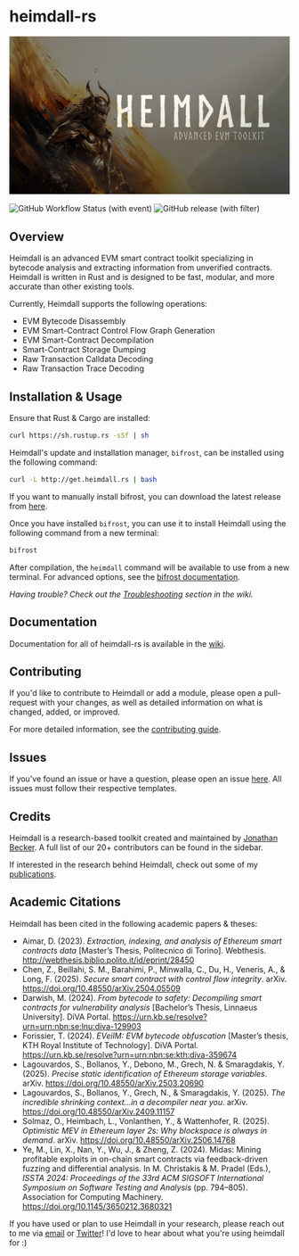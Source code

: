 # heimdall-rs

![splash preview](./preview.png?raw=true)

![GitHub Workflow Status (with event)](https://img.shields.io/github/actions/workflow/status/jon-becker/heimdall-rs/tests.yml?label=Unit%20Tests)
![GitHub release (with filter)](https://img.shields.io/github/v/release/jon-becker/heimdall-rs?color=success&label=Latest%20Version)


## Overview

Heimdall is an advanced EVM smart contract toolkit specializing in bytecode analysis and extracting information from unverified contracts. Heimdall is written in Rust and is designed to be fast, modular, and more accurate than other existing tools.

Currently, Heimdall supports the following operations:
 * EVM Bytecode Disassembly
 * EVM Smart-Contract Control Flow Graph Generation
 * EVM Smart-Contract Decompilation
 * Smart-Contract Storage Dumping
 * Raw Transaction Calldata Decoding
 * Raw Transaction Trace Decoding

## Installation & Usage

Ensure that Rust & Cargo are installed:

```bash
curl https://sh.rustup.rs -sSf | sh
```

Heimdall's update and installation manager, `bifrost`, can be installed using the following command:

```bash
curl -L http://get.heimdall.rs | bash
```

If you want to manually install bifrost, you can download the latest release from [here](./bifrost/bifrost).

Once you have installed `bifrost`, you can use it to install Heimdall using the following command from a new terminal:

```bash
bifrost
```

After compilation, the `heimdall` command will be available to use from a new terminal. For advanced options, see the [bifrost documentation](https://jbecker.dev/r/heimdall-rs/wiki/installation).

_Having trouble? Check out the [Troubleshooting](https://jbecker.dev/r/heimdall-rs/wiki/troubleshooting) section in the wiki._

## Documentation

Documentation for all of heimdall-rs is available in the [wiki](https://jbecker.dev/r/heimdall-rs/wiki).

## Contributing

If you'd like to contribute to Heimdall or add a module, please open a pull-request with your changes, as well as detailed information on what is changed, added, or improved.

For more detailed information, see the [contributing guide](https://jbecker.dev/r/heimdall-rs/wiki/contributing).

## Issues

If you've found an issue or have a question, please open an issue [here](https://jbecker.dev/r/heimdall-rs/issues). All issues must follow their respective templates.

## Credits

Heimdall is a research-based toolkit created and maintained by [Jonathan Becker](https://jbecker.dev). A full list of our 20+ contributors can be found in the sidebar.

If interested in the research behind Heimdall, check out some of my [publications](https://jbecker.dev/research).

## Academic Citations

Heimdall has been cited in the following academic papers & theses:



- Aimar, D. (2023). *Extraction, indexing, and analysis of Ethereum smart contracts data* [Master’s Thesis, Politecnico di Torino]. Webthesis. http://webthesis.biblio.polito.it/id/eprint/28450
- Chen, Z., Beillahi, S. M., Barahimi, P., Minwalla, C., Du, H., Veneris, A., & Long, F. (2025). *Secure smart contract with control flow integrity*. arXiv. https://doi.org/10.48550/arXiv.2504.05509
- Darwish, M. (2024). *From bytecode to safety: Decompiling smart contracts for vulnerability analysis* [Bachelor’s Thesis, Linnaeus University]. DiVA Portal. https://urn.kb.se/resolve?urn=urn:nbn:se:lnu:diva-129903
- Forissier, T. (2024). *EVeilM: EVM bytecode obfuscation* [Master’s thesis, KTH Royal Institute of Technology]. DiVA Portal. https://urn.kb.se/resolve?urn=urn:nbn:se:kth:diva-359674
- Lagouvardos, S., Bollanos, Y., Debono, M., Grech, N. & Smaragdakis, Y. (2025). *Precise static identification of Ethereum storage variables*. arXiv. https://doi.org/10.48550/arXiv.2503.20690
- Lagouvardos, S., Bollanos, Y., Grech, N., & Smaragdakis, Y. (2025). *The incredible shrinking context…in a decompiler near you*. arXiv. https://doi.org/10.48550/arXiv.2409.11157
- Solmaz, O., Heimbach, L., Vonlanthen, Y., & Wattenhofer, R. (2025). *Optimistic MEV in Ethereum layer 2s: Why blockspace is always in demand*. arXiv. https://doi.org/10.48550/arXiv.2506.14768
- Ye, M., Lin, X., Nan, Y., Wu, J., & Zheng, Z. (2024). Midas: Mining profitable exploits in on-chain smart contracts via feedback-driven fuzzing and differential analysis. In M. Christakis & M. Pradel (Eds.), *ISSTA 2024: Proceedings of the 33rd ACM SIGSOFT International Symposium on Software Testing and Analysis* (pp. 794–805). Association for Computing Machinery. https://doi.org/10.1145/3650212.3680321

If you have used or plan to use Heimdall in your research, please reach out to me via [email](mailto:jonathan@jbecker.dev) or [Twitter](https://x.com/BeckerrJon)! I'd love to hear about what you're using heimdall for :)
